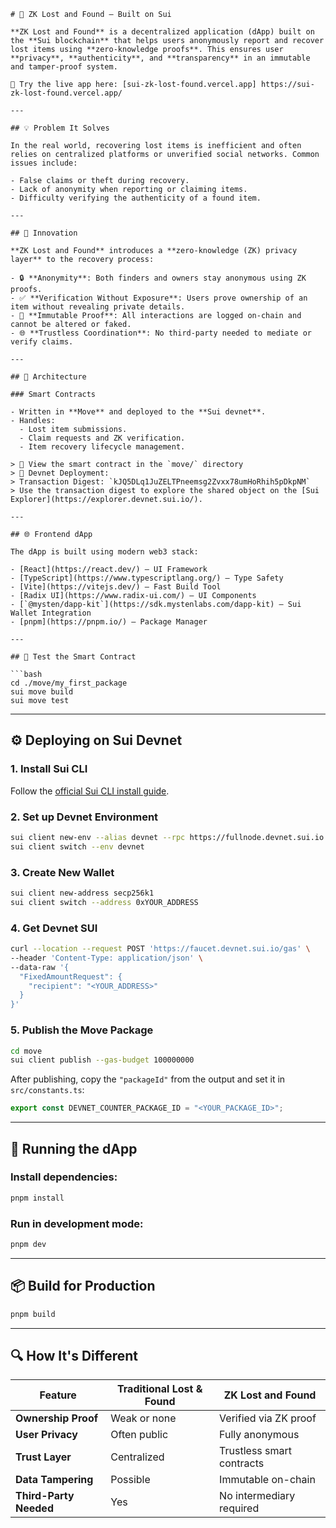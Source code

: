 ````
# 🧳 ZK Lost and Found – Built on Sui

**ZK Lost and Found** is a decentralized application (dApp) built on the **Sui blockchain** that helps users anonymously report and recover lost items using **zero-knowledge proofs**. This ensures user **privacy**, **authenticity**, and **transparency** in an immutable and tamper-proof system.

🚀 Try the live app here: [sui-zk-lost-found.vercel.app] https://sui-zk-lost-found.vercel.app/

---

## 💡 Problem It Solves

In the real world, recovering lost items is inefficient and often relies on centralized platforms or unverified social networks. Common issues include:

- False claims or theft during recovery.
- Lack of anonymity when reporting or claiming items.
- Difficulty verifying the authenticity of a found item.

---

## 🔐 Innovation

**ZK Lost and Found** introduces a **zero-knowledge (ZK) privacy layer** to the recovery process:

- 🔒 **Anonymity**: Both finders and owners stay anonymous using ZK proofs.
- ✅ **Verification Without Exposure**: Users prove ownership of an item without revealing private details.
- 📜 **Immutable Proof**: All interactions are logged on-chain and cannot be altered or faked.
- 🌐 **Trustless Coordination**: No third-party needed to mediate or verify claims.

---

## 🧱 Architecture

### Smart Contracts

- Written in **Move** and deployed to the **Sui devnet**.
- Handles:
  - Lost item submissions.
  - Claim requests and ZK verification.
  - Item recovery lifecycle management.

> 🧪 View the smart contract in the `move/` directory  
> 🔎 Devnet Deployment:  
> Transaction Digest: `kJQ5DLq1JuZELTPneemsg2Zvxx78umHoRhih5pDkpNM`  
> Use the transaction digest to explore the shared object on the [Sui Explorer](https://explorer.devnet.sui.io/).

---

## 🌐 Frontend dApp

The dApp is built using modern web3 stack:

- [React](https://react.dev/) – UI Framework
- [TypeScript](https://www.typescriptlang.org/) – Type Safety
- [Vite](https://vitejs.dev/) – Fast Build Tool
- [Radix UI](https://www.radix-ui.com/) – UI Components
- [`@mysten/dapp-kit`](https://sdk.mystenlabs.com/dapp-kit) – Sui Wallet Integration
- [pnpm](https://pnpm.io/) – Package Manager

---

## 🧪 Test the Smart Contract

```bash
cd ./move/my_first_package
sui move build
sui move test
````

---

## ⚙️ Deploying on Sui Devnet

### 1. Install Sui CLI

Follow the [official Sui CLI install guide](https://docs.sui.io/build/install).

### 2. Set up Devnet Environment

```bash
sui client new-env --alias devnet --rpc https://fullnode.devnet.sui.io:443
sui client switch --env devnet
```

### 3. Create New Wallet

```bash
sui client new-address secp256k1
sui client switch --address 0xYOUR_ADDRESS
```

### 4. Get Devnet SUI

```bash
curl --location --request POST 'https://faucet.devnet.sui.io/gas' \
--header 'Content-Type: application/json' \
--data-raw '{
  "FixedAmountRequest": {
    "recipient": "<YOUR_ADDRESS>"
  }
}'
```

### 5. Publish the Move Package

```bash
cd move
sui client publish --gas-budget 100000000
```

After publishing, copy the `"packageId"` from the output and set it in `src/constants.ts`:

```ts
export const DEVNET_COUNTER_PACKAGE_ID = "<YOUR_PACKAGE_ID>";
```

---

## 🧩 Running the dApp

### Install dependencies:

```bash
pnpm install
```

### Run in development mode:

```bash
pnpm dev
```

---

## 📦 Build for Production

```bash
pnpm build
```

---

## 🔍 How It's Different

| Feature                | Traditional Lost & Found | ZK Lost and Found         |
| ---------------------- | ------------------------ | ------------------------- |
| **Ownership Proof**    | Weak or none             | Verified via ZK proof     |
| **User Privacy**       | Often public             | Fully anonymous           |
| **Trust Layer**        | Centralized              | Trustless smart contracts |
| **Data Tampering**     | Possible                 | Immutable on-chain        |
| **Third-Party Needed** | Yes                      | No intermediary required  |

